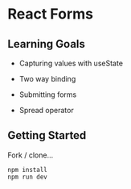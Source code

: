 # React Forms

## Learning Goals

- Capturing values with useState

- Two way binding

- Submitting forms

- Spread operator

## Getting Started

Fork / clone...

```
npm install
npm run dev
```